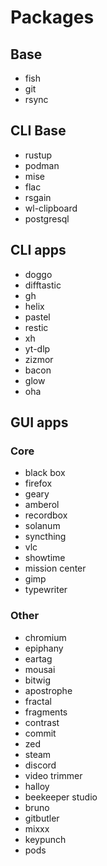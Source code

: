 # Packages

## Base
- fish
- git
- rsync

## CLI Base
- rustup
- podman
- mise
- flac
- rsgain
- wl-clipboard
- postgresql

## CLI apps
- doggo
- difftastic
- gh
- helix
- pastel
- restic
- xh
- yt-dlp
- zizmor
- bacon
- glow
- oha

## GUI apps
### Core
- black box
- firefox
- geary
- amberol
- recordbox
- solanum
- syncthing
- vlc
- showtime
- mission center
- gimp
- typewriter

### Other
- chromium
- epiphany
- eartag
- mousai
- bitwig
- apostrophe
- fractal
- fragments
- contrast
- commit
- zed
- steam
- discord
- video trimmer
- halloy
- beekeeper studio
- bruno
- gitbutler
- mixxx
- keypunch
- pods
